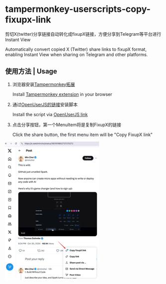 # tampermonkey-userscripts-copy-fixupx-link

剪切X(twitter)分享链接自动转化成fixupX链接，方便分享到Telegram等平台进行Instant View

Automatically convert copied X (Twitter) share links to fixupX format, enabling Instant View when sharing on Telegram and other platforms.

## 使用方法 | Usage

1. 浏览器安装[Tampermonkey拓展](https://chromewebstore.google.com/detail/%E7%AF%A1%E6%94%B9%E7%8C%B4/dhdgffkkebhmkfjojejmpbldmpobfkfo)
   
   Install [Tampermonkey extension](https://chromewebstore.google.com/detail/%E7%AF%A1%E6%94%B9%E7%8C%B4/dhdgffkkebhmkfjojejmpbldmpobfkfo) in your browser

3. 通过[OpenUserJS的链接](https://openuserjs.org/scripts/tyounami/FixupX_share_link)安装脚本
   
   Install the script via [OpenUserJS link](https://openuserjs.org/scripts/tyounami/FixupX_share_link)

4. 点击分享按钮，第一个MenuItem将是复制FixupX的链接
   
   Click the share button, the first menu item will be "Copy FixupX link"

<img src="./use-guide.png" alt="Use Guide" width="60%" />

